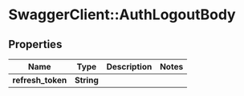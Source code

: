 # SwaggerClient::AuthLogoutBody

## Properties
Name | Type | Description | Notes
------------ | ------------- | ------------- | -------------
**refresh_token** | **String** |  | 


